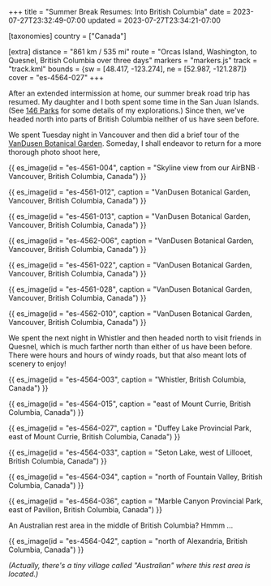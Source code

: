 +++
title = "Summer Break Resumes: Into British Columbia"
date = 2023-07-27T23:32:49-07:00
updated = 2023-07-27T23:34:21-07:00

[taxonomies]
country = ["Canada"]

[extra]
distance = "861 km / 535 mi"
route = "Orcas Island, Washington, to Quesnel, British Columbia over three days"
markers = "markers.js"
track = "track.kml"
bounds = {sw = [48.417, -123.274], ne = [52.987, -121.287]}
cover = "es-4564-027"
+++

After an extended intermission at home, our summer break road trip has resumed. My daughter and I both spent some time in the San Juan Islands. (See [146 Parks](https://146parks.blog) for some details of my explorations.) Since then, we've headed north into parts of British Columbia neither of us have seen before.

<!-- more -->

We spent Tuesday night in Vancouver and then did a brief tour of the [VanDusen Botanical Garden](https://www.vandusengarden.org). Someday, I shall endeavor to return for a more thorough photo shoot here,

{{ es_image(id = "es-4561-004", caption = "Skyline view from our AirBNB · Vancouver, British Columbia, Canada") }}

{{ es_image(id = "es-4561-012", caption = "VanDusen Botanical Garden, Vancouver, British Columbia, Canada") }}

{{ es_image(id = "es-4561-013", caption = "VanDusen Botanical Garden, Vancouver, British Columbia, Canada") }}

{{ es_image(id = "es-4562-006", caption = "VanDusen Botanical Garden, Vancouver, British Columbia, Canada") }}

{{ es_image(id = "es-4561-022", caption = "VanDusen Botanical Garden, Vancouver, British Columbia, Canada") }}

{{ es_image(id = "es-4561-028", caption = "VanDusen Botanical Garden, Vancouver, British Columbia, Canada") }}

{{ es_image(id = "es-4562-010", caption = "VanDusen Botanical Garden, Vancouver, British Columbia, Canada") }}

We spent the next night in Whistler and then headed north to visit friends in Quesnel, which is much farther north than either of us have been before. There were hours and hours of windy roads, but that also meant lots of scenery to enjoy!

{{ es_image(id = "es-4564-003", caption = "Whistler, British Columbia, Canada") }}

{{ es_image(id = "es-4564-015", caption = "east of Mount Currie, British Columbia, Canada") }}

{{ es_image(id = "es-4564-027", caption = "Duffey Lake Provincial Park, east of Mount Currie, British Columbia, Canada") }}

{{ es_image(id = "es-4564-033", caption = "Seton Lake, west of Lillooet, British Columbia, Canada") }}

{{ es_image(id = "es-4564-034", caption = "north of Fountain Valley, British Columbia, Canada") }}

{{ es_image(id = "es-4564-036", caption = "Marble Canyon Provincial Park, east of Pavilion, British Columbia, Canada") }}

An Australian rest area in the middle of British Columbia? Hmmm ...

{{ es_image(id = "es-4564-042", caption = "north of Alexandria, British Columbia, Canada") }}

_(Actually, there's a tiny village called "Australian" where this rest area is located.)_
